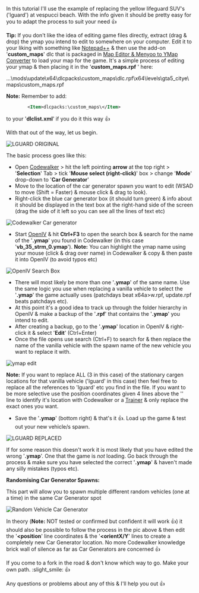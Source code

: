 In this tutorial I'll use the example of replacing the yellow lifeguard SUV's ('lguard') at vespucci beach. With the info given it should be pretty easy for you to adapt the process to suit your need :thumbsup: 

**Tip:**
If you don't like the idea of editing game files directly, extract (drag & drop) the ymap you intend to edit to somewhere on your computer. Edit it to your liking with something like [Notepad++](Notepad++) & then use the add-on '**custom_maps**' dlc that is packaged in [Map Editor & Menyoo to YMap Converter](https://www.gta5-mods.com/tools/mapeditor-2-ymap-converter) to load your map for the game. It's a simple process of editing your ymap & then placing it in the '**custom_maps.rpf** ' here:

...\mods\update\x64\dlcpacks\custom_maps\dlc.rpf\x64\levels\gta5\_citye\maps\custom_maps.rpf 

**Note:** Remember to add:
```xml
		<Item>dlcpacks:\custom_maps\</Item>
```
 to your '**dlclist.xml**' if you do it this way :thumbsup:

With that out of the way, let us begin.

![LGUARD ORIGINAL](https://live.staticflickr.com/65535/32739019427_627210c4ed_b.jpg)

The basic process goes like this:

 - Open [Codewalker](https://www.gta5-mods.com/tools/codewalker-gtav-interactive-3d-map) > hit the left pointing **arrow** at the top right > '**Selection**' Tab > tick '**Mouse select (right-click)**' box > change '**Mode**' drop-down to '**Car Generator**'
 - Move to the location of the car generator spawn you want to edit (WSAD to move (Shift = Faster) & mouse click & drag to look).
 - Right-click the blue car generator box (it should turn green) & info about it should be displayed in the text box at the right-hand side of the screen (drag the side of it left so you can see all the lines of text etc)

![Codewalker Car generator](https://live.staticflickr.com/65535/33804611638_479b56f58b_b.jpg)

 - Start [OpenIV](http://openiv.com/) & hit **Ctrl+F3** to open the search box & search for the name of the '**.ymap**' you found in Codewalker (in this case '**vb_35_strm_0.ymap**'). 
**Note:** You can highlight the ymap name using your mouse (click & drag over name) in Codewalker & copy & then paste it into OpenIV (to avoid typos etc)

![OpenIV Search Box](https://live.staticflickr.com/65535/32739019947_cfca1eb8a9_b.jpg)

 - There will most likely be more than one '**.ymap**' of the same name. Use the same logic you use when replacing a vanilla vehicle to select the '**.ymap**' the game actually uses (patchdays beat x64a>w.rpf, update.rpf beats patchdays etc).
 - At this point it's a good idea to track up through the folder hierarchy in OpenIV & make a backup of the '**.rpf**' that contains the '**.ymap**' you intend to edit. 
 - After creating a backup, go to the '**.ymap**' location in OpenIV & right-click it & select '**Edit**' (Ctrl+Enter)
 - Once the file opens use search (Ctrl+F) to search for & then replace the name of the vanilla vehicle with the spawn name of the new vehicle you want to replace it with.

![ymap edit](https://live.staticflickr.com/65535/47629174152_b82bb0aceb_b.jpg)

**Note:** If you want to replace ALL (3 in this case) of the stationary cargen locations for that vanilla vehicle ('lguard' in this case) then feel free to replace all the references to 'lguard' etc you find in the file. If you want to be more selective use the position coordinates given 4 lines above the '**<carModel>**' line to identify it's location with Codewalker or a [Trainer](https://www.gta5-mods.com/all/tags/trainer/most-downloaded) & only replace the exact ones you want.
 - Save the '**.ymap**' (bottom right) & that's it :thumbsup:. Load up the game & test out your new vehicle/s spawn.

![LGUARD REPLACED](https://live.staticflickr.com/65535/46766056855_e56229f69a_b.jpg)

If for some reason this doesn't work it is most likely that you have edited the wrong '**.ymap**'. One that the game is *not* loading. Go back through the process & make sure you have selected the correct '**.ymap**' & haven't made any silly mistakes (typos etc). 

**Randomising Car Generator Spawns:**

This part will allow you to spawn multiple different random vehicles (one at a time) in the same Car Generator spot

![Random Vehicle Car Generator](https://live.staticflickr.com/65535/49299032967_54f2094db9_o.jpg)

In theory (**Note:** NOT tested or confirmed but confident it will work :thumbsup:) it should also be possible to follow the process in the pic above & then edit the '**<position**' line coordinates & the '**<orientX/Y**' lines to create a completely new Car Generator location. No more Codewalker knowledge brick wall of silence as far as Car Generators are concerned :thumbsup:

If you come to a fork in the road & don't know which way to go. Make your own path. :slight_smile: :thumbsup:

Any questions or problems about any of this & I'll help you out :thumbsup: